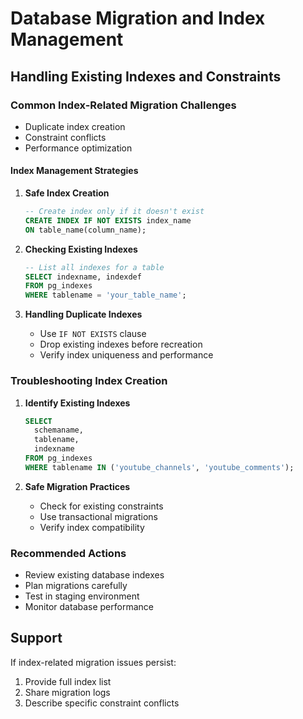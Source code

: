 # Database Migration and Index Management

## Handling Existing Indexes and Constraints

### Common Index-Related Migration Challenges
- Duplicate index creation
- Constraint conflicts
- Performance optimization

#### Index Management Strategies

1. **Safe Index Creation**
   ```sql
   -- Create index only if it doesn't exist
   CREATE INDEX IF NOT EXISTS index_name 
   ON table_name(column_name);
   ```

2. **Checking Existing Indexes**
   ```sql
   -- List all indexes for a table
   SELECT indexname, indexdef 
   FROM pg_indexes 
   WHERE tablename = 'your_table_name';
   ```

3. **Handling Duplicate Indexes**
   - Use `IF NOT EXISTS` clause
   - Drop existing indexes before recreation
   - Verify index uniqueness and performance

### Troubleshooting Index Creation

1. **Identify Existing Indexes**
   ```sql
   SELECT 
     schemaname, 
     tablename, 
     indexname 
   FROM pg_indexes 
   WHERE tablename IN ('youtube_channels', 'youtube_comments');
   ```

2. **Safe Migration Practices**
   - Check for existing constraints
   - Use transactional migrations
   - Verify index compatibility

### Recommended Actions
- Review existing database indexes
- Plan migrations carefully
- Test in staging environment
- Monitor database performance

## Support

If index-related migration issues persist:
1. Provide full index list
2. Share migration logs
3. Describe specific constraint conflicts
